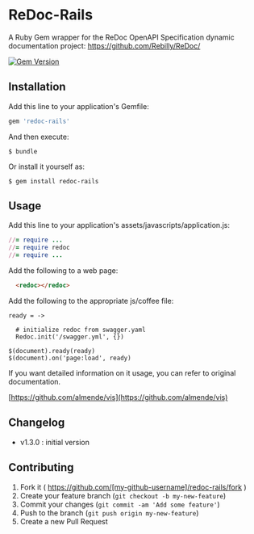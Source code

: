 # ReDoc-Rails

A Ruby Gem wrapper for the ReDoc OpenAPI Specification dynamic documentation
project: https://github.com/Rebilly/ReDoc/


[![Gem Version](https://badge.fury.io/rb/redoc-rails.svg)](http://badge.fury.io/rb/redoc-rails)

## Installation

Add this line to your application's Gemfile:

```ruby
gem 'redoc-rails'
```

And then execute:

    $ bundle

Or install it yourself as:

    $ gem install redoc-rails

## Usage

Add this line to your application's assets/javascripts/application.js:

```ruby
//= require ...
//= require redoc
//= require ...
```

Add the following to a web page:
```html
  <redoc></redoc>
```

Add the following to the appropriate js/coffee file:

```
ready = ->

  # initialize redoc from swagger.yaml
  Redoc.init('/swagger.yml', {})

$(document).ready(ready)
$(document).on('page:load', ready)
```

If you want detailed information on it usage, you can refer to original documentation.

[https://github.com/almende/vis](https://github.com/almende/vis)

## Changelog

  - v1.3.0 : initial version

## Contributing

1. Fork it ( https://github.com/[my-github-username]/redoc-rails/fork )
2. Create your feature branch (`git checkout -b my-new-feature`)
3. Commit your changes (`git commit -am 'Add some feature'`)
4. Push to the branch (`git push origin my-new-feature`)
5. Create a new Pull Request
